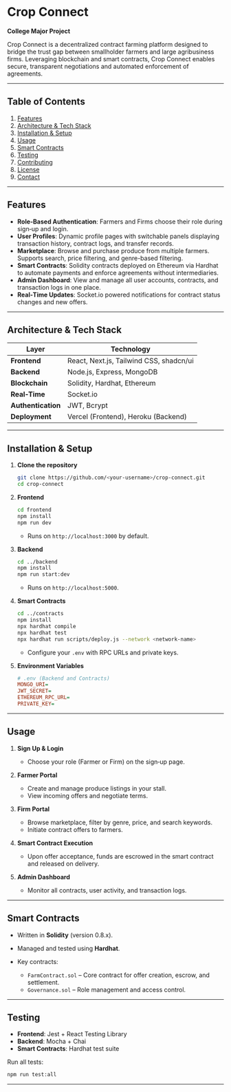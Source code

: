 # Crop Connect

**College Major Project**

Crop Connect is a decentralized contract farming platform designed to bridge the trust gap between smallholder farmers and large agribusiness firms. Leveraging blockchain and smart contracts, Crop Connect enables secure, transparent negotiations and automated enforcement of agreements.

---

## Table of Contents

1. [Features](#features)
2. [Architecture & Tech Stack](#architecture--tech-stack)
3. [Installation & Setup](#installation--setup)
4. [Usage](#usage)
5. [Smart Contracts](#smart-contracts)
6. [Testing](#testing)
7. [Contributing](#contributing)
8. [License](#license)
9. [Contact](#contact)

---

## Features

* **Role-Based Authentication**: Farmers and Firms choose their role during sign‑up and login.
* **User Profiles**: Dynamic profile pages with switchable panels displaying transaction history, contract logs, and transfer records.
* **Marketplace**: Browse and purchase produce from multiple farmers. Supports search, price filtering, and genre-based filtering.
* **Smart Contracts**: Solidity contracts deployed on Ethereum via Hardhat to automate payments and enforce agreements without intermediaries.
* **Admin Dashboard**: View and manage all user accounts, contracts, and transaction logs in one place.
* **Real‑Time Updates**: Socket.io powered notifications for contract status changes and new offers.

---

## Architecture & Tech Stack

| Layer              | Technology                              |
| ------------------ | --------------------------------------- |
| **Frontend**       | React, Next.js, Tailwind CSS, shadcn/ui |
| **Backend**        | Node.js, Express, MongoDB               |
| **Blockchain**     | Solidity, Hardhat, Ethereum             |
| **Real‑Time**      | Socket.io                               |
| **Authentication** | JWT, Bcrypt                             |
| **Deployment**     | Vercel (Frontend), Heroku (Backend)     |

---

## Installation & Setup

1. **Clone the repository**

   ```bash
   git clone https://github.com/<your-username>/crop-connect.git
   cd crop-connect
   ```

2. **Frontend**

   ```bash
   cd frontend
   npm install
   npm run dev
   ```

   * Runs on `http://localhost:3000` by default.

3. **Backend**

   ```bash
   cd ../backend
   npm install
   npm run start:dev
   ```

   * Runs on `http://localhost:5000`.

4. **Smart Contracts**

   ```bash
   cd ../contracts
   npm install
   npx hardhat compile
   npx hardhat test
   npx hardhat run scripts/deploy.js --network <network-name>
   ```

   * Configure your `.env` with RPC URLs and private keys.

5. **Environment Variables**

   ```ini
   # .env (Backend and Contracts)
   MONGO_URI=
   JWT_SECRET=
   ETHEREUM_RPC_URL=
   PRIVATE_KEY=
   ```

---

## Usage

1. **Sign Up & Login**

   * Choose your role (Farmer or Firm) on the sign‑up page.
2. **Farmer Portal**

   * Create and manage produce listings in your stall.
   * View incoming offers and negotiate terms.
3. **Firm Portal**

   * Browse marketplace, filter by genre, price, and search keywords.
   * Initiate contract offers to farmers.
4. **Smart Contract Execution**

   * Upon offer acceptance, funds are escrowed in the smart contract and released on delivery.
5. **Admin Dashboard**

   * Monitor all contracts, user activity, and transaction logs.

---

## Smart Contracts

* Written in **Solidity** (version 0.8.x).
* Managed and tested using **Hardhat**.
* Key contracts:

  * `FarmContract.sol` – Core contract for offer creation, escrow, and settlement.
  * `Governance.sol` – Role management and access control.

---

## Testing

* **Frontend**: Jest + React Testing Library
* **Backend**: Mocha + Chai
* **Smart Contracts**: Hardhat test suite

Run all tests:

```bash
npm run test:all
```

---
